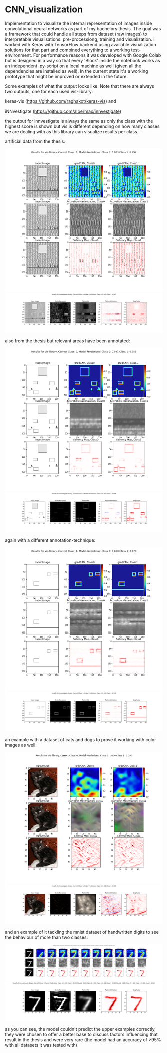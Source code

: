 # CNN_visualization
Implementation to visualize the internal representation of images inside convolutional neural networks as part of my bachelors thesis. The goal was a framework that could handle all steps from dataset (raw images) to interpretable visualisations: pre-processiong, training and visualization.
I worked with Keras with TensorFlow backend using available visualization solutions for that part and combined everything to a working test-environment.
For performance reasons it was developed with Google Colab but is designed in a way so that every 'Block' inside the notebook works as an independent .py-script on a local machine as well (given all the dependencies are installed as well).
In the current state it's a working prototype that might be improved or extended in the future.

Some examples of what the output looks like. Note that there are always two outputs, one for each used vis-library:

keras-vis (https://github.com/raghakot/keras-vis) and

iNNvestigate (https://github.com/albermax/innvestigate)

the output for innvestigate is always the same as only the class with the highest score is shown but vis is different depending on how many classes we are dealing with as this library can visualize results per class.

artificial data from the thesis:

![Alt text](images/gray_vis.png?raw=true "example of artificial data, vis library")
![Alt text](images/gray_innvestigate.png?raw=true "example of artificial data, innvestigate library")

also from the thesis but relevant areas have been annotated:

![Alt text](images/ano_vis.png?raw=true "example of annotated artificial data, vis library")
![Alt text](images/ano_innvestigate.png?raw=true "example of annotated artificial data, innvestigate library")

again with a different annotation-technique:

![Alt text](images/shift_vis.png?raw=true "example of shift-annotated artificial data, vis library")
![Alt text](images/shift_innvestigate.png?raw=true "example of shift-annotated artificial data, innvestigate library")

an example with a dataset of cats and dogs to prove it working with color images as well:

![Alt text](images/cat_vis.png?raw=true "example of cat+dog dataset, vis library")
![Alt text](images/cat_innvestigate.png?raw=true "example of cat+dog dataset, innvestigate library")

and an example of it tackling the mnist dataset of handwritten digits to see the behaviour of more than two classes:

![Alt text](images/1_vis.png?raw=true "example of mnist dataset, vis library")
![Alt text](images/1_innvestigate.png?raw=true "example of mnist dataset, innvestigate library")

as you can see, the model couldn't predict the upper examples correctly, they were chosen to offer a better base to discuss factors influencing that result in the thesis and were very rare (the model had an accuracy of >95% with all datasets it was tested with)
